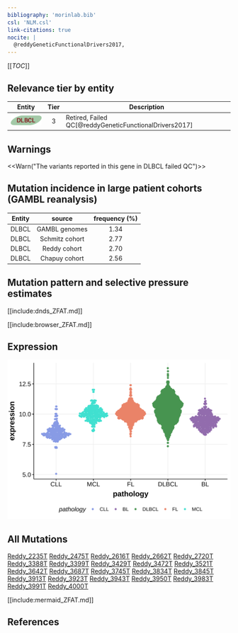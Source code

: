 ```yaml
---
bibliography: 'morinlab.bib'
csl: 'NLM.csl'
link-citations: true
nocite: |
  @reddyGeneticFunctionalDrivers2017, 
---
```

[[_TOC_]]



## Relevance tier by entity

|Entity|Tier|Description                              |
|:------:|:----:|-----------------------------------------|
|![DLBCL](images/icons/DLBCL_tier2.png) |3   |Retired, Failed QC[@reddyGeneticFunctionalDrivers2017]|

## Warnings

<<Warn("The variants reported in this gene in DLBCL failed QC")>>

## Mutation incidence in large patient cohorts (GAMBL reanalysis)

|Entity|source        |frequency (%)|
|:------:|:--------------:|:-------------:|
|DLBCL |GAMBL genomes |1.34         |
|DLBCL |Schmitz cohort|2.77         |
|DLBCL |Reddy cohort  |2.70         |
|DLBCL |Chapuy cohort |2.56         |

## Mutation pattern and selective pressure estimates

[[include:dnds_ZFAT.md]]




[[include:browser_ZFAT.md]]

## Expression
![](images/gene_expression/ZFAT_by_pathology.svg)
<!-- ORIGIN: reddyGeneticFunctionalDrivers2017 -->
<!-- DLBCL: reddyGeneticFunctionalDrivers2017 -->

## All Mutations

[Reddy_2235T](https://www.bcgsc.ca/downloads/morinlab/GAMBL/Reddy/igv_reports/Reddy_2235T.html)
[Reddy_2475T](https://www.bcgsc.ca/downloads/morinlab/GAMBL/Reddy/igv_reports/Reddy_2475T.html)
[Reddy_2616T](https://www.bcgsc.ca/downloads/morinlab/GAMBL/Reddy/igv_reports/Reddy_2616T.html)
[Reddy_2662T](https://www.bcgsc.ca/downloads/morinlab/GAMBL/Reddy/igv_reports/Reddy_2662T.html)
[Reddy_2720T](https://www.bcgsc.ca/downloads/morinlab/GAMBL/Reddy/igv_reports/Reddy_2720T.html)
[Reddy_3388T](https://www.bcgsc.ca/downloads/morinlab/GAMBL/Reddy/igv_reports/Reddy_3388T.html)
[Reddy_3399T](https://www.bcgsc.ca/downloads/morinlab/GAMBL/Reddy/igv_reports/Reddy_3399T.html)
[Reddy_3429T](https://www.bcgsc.ca/downloads/morinlab/GAMBL/Reddy/igv_reports/Reddy_3429T.html)
[Reddy_3472T](https://www.bcgsc.ca/downloads/morinlab/GAMBL/Reddy/igv_reports/Reddy_3472T.html)
[Reddy_3521T](https://www.bcgsc.ca/downloads/morinlab/GAMBL/Reddy/igv_reports/Reddy_3521T.html)
[Reddy_3642T](https://www.bcgsc.ca/downloads/morinlab/GAMBL/Reddy/igv_reports/Reddy_3642T.html)
[Reddy_3687T](https://www.bcgsc.ca/downloads/morinlab/GAMBL/Reddy/igv_reports/Reddy_3687T.html)
[Reddy_3745T](https://www.bcgsc.ca/downloads/morinlab/GAMBL/Reddy/igv_reports/Reddy_3745T.html)
[Reddy_3834T](https://www.bcgsc.ca/downloads/morinlab/GAMBL/Reddy/igv_reports/Reddy_3834T.html)
[Reddy_3845T](https://www.bcgsc.ca/downloads/morinlab/GAMBL/Reddy/igv_reports/Reddy_3845T.html)
[Reddy_3913T](https://www.bcgsc.ca/downloads/morinlab/GAMBL/Reddy/igv_reports/Reddy_3913T.html)
[Reddy_3923T](https://www.bcgsc.ca/downloads/morinlab/GAMBL/Reddy/igv_reports/Reddy_3923T.html)
[Reddy_3943T](https://www.bcgsc.ca/downloads/morinlab/GAMBL/Reddy/igv_reports/Reddy_3943T.html)
[Reddy_3950T](https://www.bcgsc.ca/downloads/morinlab/GAMBL/Reddy/igv_reports/Reddy_3950T.html)
[Reddy_3983T](https://www.bcgsc.ca/downloads/morinlab/GAMBL/Reddy/igv_reports/Reddy_3983T.html)
[Reddy_3991T](https://www.bcgsc.ca/downloads/morinlab/GAMBL/Reddy/igv_reports/Reddy_3991T.html)
[Reddy_4000T](https://www.bcgsc.ca/downloads/morinlab/GAMBL/Reddy/igv_reports/Reddy_4000T.html)

[[include:mermaid_ZFAT.md]]

## References

